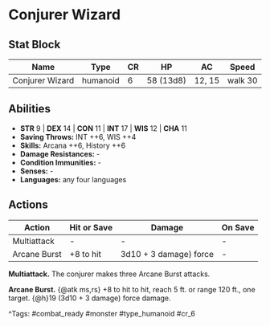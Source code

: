 # Conjurer Wizard

## Stat Block

| Name | Type | CR | HP | AC | Speed |
|------|------|----|----|----|-------|
| Conjurer Wizard | humanoid | 6 | 58 (13d8) | 12, 15 | walk 30 |

## Abilities

- **STR** 9 | **DEX** 14 | **CON** 11 | **INT** 17 | **WIS** 12 | **CHA** 11
- **Saving Throws:** INT ++6, WIS ++4  
- **Skills:** Arcana ++6, History ++6  
- **Damage Resistances:** -  
- **Condition Immunities:** -  
- **Senses:** -  
- **Languages:** any four languages


## Actions

| Action | Hit or Save | Damage | On Save |
|--------|--------------|--------|----------|
| Multiattack | - | - | - |
| Arcane Burst | +8 to hit | 3d10 + 3 damage) force | - |

**Multiattack.** The conjurer makes three Arcane Burst attacks.

**Arcane Burst.** {@atk ms,rs} +8 to hit to hit, reach 5 ft. or range 120 ft., one target. {@h}19 (3d10 + 3 damage) force damage.


^Tags: #combat_ready #monster #type_humanoid #cr_6